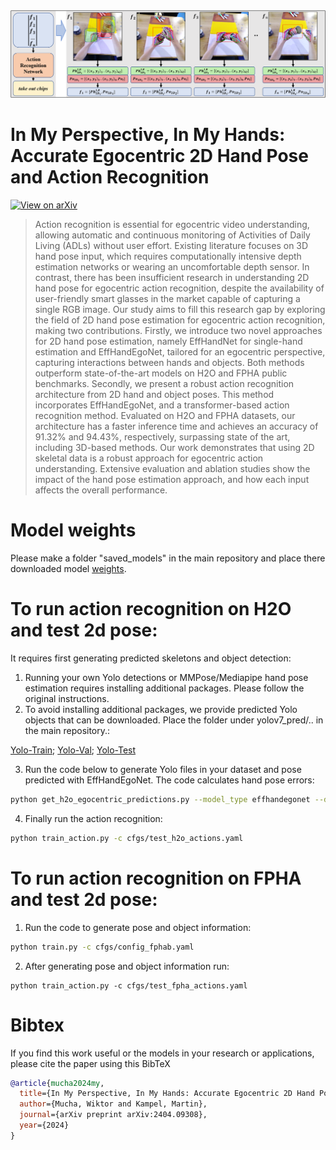 <img src="./images/method_overview.png" width="1000">


# In My Perspective, In My Hands: Accurate Egocentric 2D Hand Pose and Action Recognition



[![View on arXiv](https://img.shields.io/badge/arXiv-2404.09308-b31b1b.svg)](https://arxiv.org/abs/2404.09308)

>Action recognition is essential for egocentric video understanding, allowing automatic and continuous monitoring of Activities of Daily Living (ADLs) without user effort. Existing literature focuses on 3D hand pose input, which requires computationally intensive depth estimation networks or wearing an uncomfortable depth sensor. In contrast,  there has been insufficient research in understanding 2D hand pose for egocentric action recognition, despite the availability of user-friendly smart glasses in the market capable of capturing a single RGB image. Our study aims to fill this research gap by exploring the field of 2D hand pose estimation for egocentric action recognition, making two contributions. Firstly, we introduce two novel approaches for 2D hand pose estimation, namely EffHandNet for single-hand estimation and EffHandEgoNet, tailored for an egocentric perspective, capturing interactions between hands and objects. Both methods outperform state-of-the-art models on H2O and FPHA public benchmarks. Secondly, we present a robust action recognition architecture from 2D hand and object poses. This method incorporates EffHandEgoNet, and a transformer-based action recognition method. Evaluated on H2O and FPHA datasets, our architecture has a faster inference time and achieves an accuracy of 91.32\% and 94.43\%, respectively, surpassing state of the art, including 3D-based methods. Our work demonstrates that using 2D skeletal data is a robust approach for egocentric action understanding. Extensive evaluation and ablation studies show the impact of the hand pose estimation approach, and how each input affects the overall performance.

# Model weights
Please make a folder "saved_models" in the main repository and place there downloaded model [weights](https://cloud.cvl.tuwien.ac.at/s/WHr7M7zHgL6Xakm).



# To run action recognition on H2O and test 2d pose:
It requires first generating predicted skeletons and object detection:
1. Running your own Yolo detections or MMPose/Mediapipe hand pose estimation requires installing additional packages. Please follow the original instructions.
2. To avoid installing additional packages, we provide predicted Yolo objects that can be downloaded. Place the folder under yolov7_pred/.. in the main repository.:

[Yolo-Train](https://cloud.cvl.tuwien.ac.at/s/jarkAmnNpAoXSW4);
[Yolo-Val](https://cloud.cvl.tuwien.ac.at/s/5CNHSA6FBHkrtpP);
[Yolo-Test](https://cloud.cvl.tuwien.ac.at/s/GQBM2tDc8Kjam26)

3. Run the code below to generate Yolo files in your dataset and pose predicted with EffHandEgoNet. The code calculates hand pose errors:

```bash
python get_h2o_egocentric_predictions.py --model_type effhandegonet --device cuda --data_type test --save_pose False --save_yolo_objects True --dataset_path "path_to_dataset"
```
4. Finally run the action recognition:
```bash
python train_action.py -c cfgs/test_h2o_actions.yaml

``` 
# To run action recognition on FPHA and test 2d pose:
1. Run the code to generate pose and object information:
```bash
python train.py -c cfgs/config_fphab.yaml
```
2. After generating pose and object information run:
```
python train_action.py -c cfgs/test_fpha_actions.yaml
```

# Bibtex

If you find this work useful or the models in your research or applications, please cite the paper using this BibTeX

```BibTeX
@article{mucha2024my,
  title={In My Perspective, In My Hands: Accurate Egocentric 2D Hand Pose and Action Recognition},
  author={Mucha, Wiktor and Kampel, Martin},
  journal={arXiv preprint arXiv:2404.09308},
  year={2024}
}
```